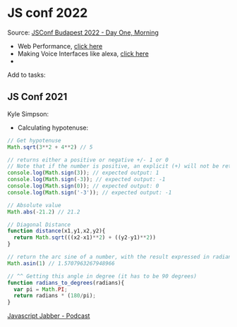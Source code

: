 # JS conf 2022

Source: [JSConf Budapest 2022 - Day One, Morning](https://youtu.be/z4JnSGupxUs)

- Web Performance, [click here](conf-web-performance.md)
- Making Voice Interfaces like alexa, [click here](https://youtu.be/z4JnSGupxUs?t=7774)
- 

Add to tasks: 

## JS Conf 2021

Kyle Simpson:
- Calculating hypotenuse:

```js
// Get hypotenuse
Math.sqrt(3**2 + 4**2) // 5

// returns either a positive or negative +/- 1 or 0
// Note that if the number is positive, an explicit (+) will not be returned.
console.log(Math.sign(3)); // expected output: 1
console.log(Math.sign(-3)); // expected output: -1
console.log(Math.sign(0)); // expected output: 0
console.log(Math.sign('-3')); // expected output: -1

// Absolute value
Math.abs(-21.2) // 21.2

// Diagonal Distance
function distance(x1,y1,x2,y2){
  return Math.sqrt(((x2-x1)**2) + ((y2-y1)**2))
}
```

```js
// return the arc sine of a number, with the result expressed in radians
Math.asin(1) // 1.5707963267948966

// ^^ Getting this angle in degree (it has to be 90 degrees)
function radians_to_degrees(radians){
  var pi = Math.PI;
  return radians * (180/pi);
}
```

[Javascript Jabber - Podcast](https://javascriptjabber.com/)


